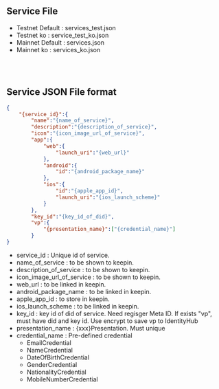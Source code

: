 ## Service File

- Testnet Default : services_test.json  
- Testnet ko      : service_test_ko.json  
- Mainnet Default : services.json
- Mainnet ko      : services_ko.json

<br/>
<br/>

## Service JSON File format
```json
{
	"{service_id}":{
    	"name":"{name_of_service}",
		"description":"{description_of_service}",
		"icon":"{icon_image_url_of_service}",
		"app":{
			"web":{
				"launch_uri":"{web_url}"
			},
			"android":{
				"id":"{android_package_name}"
			},
			"ios":{
				"id":"{apple_app_id}",
				"launch_uri":"{ios_launch_scheme}"
			}
		},
		"key_id":"{key_id_of_did}",
		"vp":{
			"{presentation_name}":["{credential_name}"]
		}
}
```
- service_id : Unique id of service.
- name_of_service : to be shown to keepin.
- description_of_service : to be shown to keepin.
- icon_image_url_of_service : to be shown to keepin.
- web_url : to be linked in keepin.
- android_package_name : to be linked in keepin.
- apple_app_id : to store in keepin.
- ios_launch_scheme : to be linked in keepin.
- key_id : key id of did of service. Need regisger Meta ID. If exists "vp", must have did and key id. Use encrypt to save vp to IdentityHub
- presentation_name : {xxx}Presentation. Must unique
- credential_name : Pre-defined credential
  - EmailCredential
  - NameCredential
  - DateOfBirthCredential
  - GenderCredential
  - NationalityCredential
  - MobileNumberCredential
  
  
